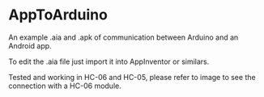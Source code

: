 # AppToArduino
An example .aia and .apk  of communication between Arduino and an Android app.

To edit the .aia file just import it into AppInventor or similars.

Tested and working in HC-06 and HC-05, please refer to image to see the connection with a HC-06 module.
